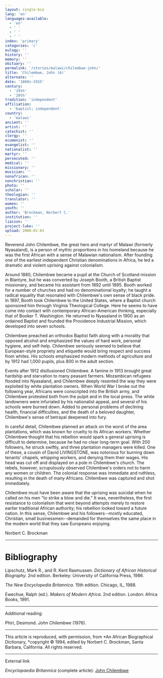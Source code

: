 ```yaml
---
layout: single-bio
lang: 'en'
languages-available:
  - 'en'
  - ' '
  - ' '
  - ' '
index: 'primary'
categories: 'c'
eulogy: ''
history: ''
memory: ''
obituary: ''
permalink: '/stories/malawi/chilembwe-john/'
title: 'Chilembwe, John (A)'
alternate: ''
date: '1860s-1915'
century:
  - '19th'
  - '20th'
tradition: 'independent'
affiliation:
  - 'baptist; independent'
country:
  - 'malawi'
ancient: ''
artist: ''
catechist: ''
clergy: ''
ecumenist: ''
evangelist: ''
nationalist: ''
martyr: ''
persecuted: ''
medical: ''
missionary: ''
musician: ''
nonafrican: ''
nonchristian: ''
photo: ''
scholar: ''
theologian: ''
translator: ''
women: ''
youth: ''
author: 'Brockman, Norbert C.'
institution: ''
liaison: ''
project-luke: ''
upload: 2000-01-01
---
```



Reverend John Chilembwe, the great hero and martyr of Malawi (formerly Nyasaland), is a person of mythic proportions in his homeland because he was the first African with a sense of Malawian nationalism.  After founding one of the earliest independent Christian denominations in Africa, he led a dramatic and violent uprising against colonialism.

Around 1880, Chilembwe became a pupil at the Church of Scotland mission in Blantyre, but he was converted by Joseph Booth, a British Baptist missionary, and became his assistant from 1892 until 1895.  Booth worked for a number of churches and had no denominational loyalty; he taught a radical equality that resonated with Chilembwe's own sense of black pride.  In 1897, Booth took Chilembwe to the United States, where a Baptist church sponsored him through Virginia Theological College.  Here he seems to have come into contact with contemporary African-American thinking, especially that of Booker T. Washington.  He returned to Nyasaland in 1900 as an ordained Baptist and founded the Providence Industrial Mission, which developed into seven schools.

Chilembwe preached an orthodox Baptist faith along with a morality that opposed alcohol and emphasized the values of hard work, personal hygiene, and self-help.  Chilembwe seriously seemed to believe that European-style propriety and etiquette would bring respect and success from whites.  His schools emphasized modern methods of agriculture and by 1912 had 1,000 pupils, plus 800 in the adult section.

Events after 1912 disillusioned Chilembwe.  A famine in 1913 brought great hardship and starvation to many peasant farmers.  Mozambican refugees flooded into Nyasaland, and Chilembwe deeply resented the way they were exploited by white plantation owners.  When World War I broke out the following year, Africans were conscripted into the British army, and Chilembwe protested both from the pulpit and in the local press.  The white landowners were infuriated by his nationalist appeal, and several of his schools were burned down.  Added to personal problems of declining health, financial difficulties, and the death of a beloved daughter, Chilembwe's sense of betrayal deepened into fury.

In careful detail, Chilembwe planned an attack on the worst of the area plantations, which was known for cruelty to its African workers.  Whether Chilembwe thought that his rebellion would spark a general uprising is difficult to determine, because he had no clear long-term goal.  With 200 followers, he struck swiftly, and three plantation managers were killed.  One of these, a cousin of David LIVINGSTONE, was notorious for burning down tenants' chapels, whipping workers, and denying them their wages.  His head was cut off and displayed on a pole in Chilembwe's church.  The rebels, however, scrupulously observed Chilembwe's orders not to harm any women or children.  The colonial response was immediate and ruthless, resulting in the death of many Africans.  Chilembwe was captured and shot immediately.

Chilembwe must have been aware that the uprising was suicidal when he called on his men "to strike a blow and die."  It was, nevertheless, the first resistance to colonialism that went beyond attempts merely to restore earlier traditional African authority; his rebellion looked toward a future nation.  In this sense, Chilembwe and his followers--mostly educated, Christian, small businessmen--demanded for themselves the same place in the modern world that they saw Europeans enjoying.

Norbert C. Brockman

---

# Bibliography

Lipschutz, Mark R., and R. Kent Rasmussen.  *Dictionary of African Historical Biography.*  2nd edition.  Berkeley: University of California Press, 1986.

*The New Encyclopedia Britannica.*  15th edition.  Chicago, IL, 1988.

Ewechue, Ralph (ed.).  *Makers of Modern Africa.*  2nd edition.  London: Africa Books, 1991.

---

Additional reading:

Phiri, Desmond.  *John Chilembwe* (1976).

---

This article is reproduced, with permission, from *An African Biographical Dictionary, *copyright &copy; 1994, edited by Norbert C. Brockman, Santa Barbara, California. All rights reserved.

---

External link

*Encyclopaedia Britannica*  (complete article):  [ John Chilembwe](http://www.britannica.com/eb/article-9024083/John-Chilembwe)